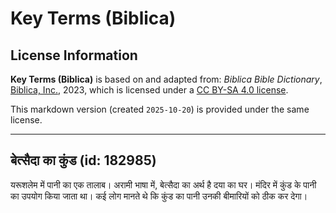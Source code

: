 # Key Terms (Biblica)

## License Information

**Key Terms (Biblica)** is based on and adapted from: _Biblica Bible Dictionary_, [Biblica, Inc.](https://www.biblica.com/), 2023, which is licensed under a [CC BY-SA 4.0 license](https://creativecommons.org/licenses/by-sa/4.0/legalcode.en).

This markdown version (created `2025-10-20`) is provided under the same license.



--------------------------------

## बेत्सैदा का कुंड (id: 182985)

यरूशलेम में पानी का एक तालाब। अरामी भाषा में, बेत्सैदा का अर्थ है दया का घर। मंदिर में कुंड के पानी का उपयोग किया जाता था। कई लोग मानते थे कि कुंड का पानी उनकी बीमारियों को ठीक कर देगा।


